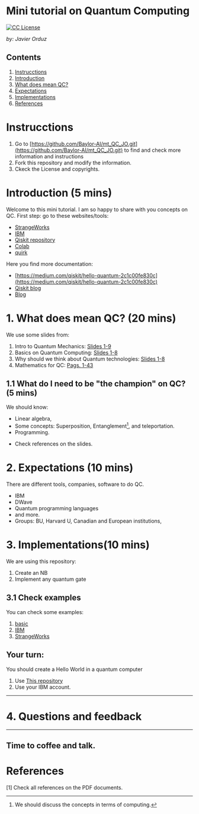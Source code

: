 # Mini tutorial on Quantum Computing
[license-badge]: https://img.shields.io/badge/License-CC-orange
[license]: https://creativecommons.org/licenses/by-nc-sa/3.0/deed.en
[![CC License][license-badge]][license]

*by: Javier Orduz*

## Contents
1. [Instrucctions](#instructions)
1. [Introduction](#intro)
1. [What does mean QC?](#wthQCmeans)
1. [Expectations](#expectations)
1. [Implementations](#implementations)
1. [References](#references)



# Instrucctions<a name="instructions"></a>


1. Go to [https://github.com/Baylor-AI/mt_QC_JO.git](https://github.com/Baylor-AI/mt_QC_JO.git) to find and check more information and instructions
1. Fork this repository and modify the information.
1. Ckeck the License and copyrights.

# Introduction (5 mins)<a name="intro"></a>
Welcome to this mini tutorial. I am so happy to share with you 
concepts on QC.
First step: go to these websites/tools:

- [StrangeWorks](https://tinyurl.com/y46d5g4a)
- [IBM](https://tinyurl.com/y97rwdjb)
- [Qiskit repository](https://github.com/QISKit)
- [Colab](https://colab.research.google.com/drive/1gVet-CcDbsCgOjhtNg9gCvlE7PHIYuQP#scrollTo=FRoE1d_QIxEE)
- [quirk](https://algassert.com/quirk)

Here you find more documentation:
- [https://medium.com/qiskit/hello-quantum-2c1c00fe830c](https://medium.com/qiskit/hello-quantum-2c1c00fe830c)
- [Qiskit blog](https://qiskit.org/documentation/stable/0.24/tutorials/circuits/1_getting_started_with_qiskit.html)
- [Blog](https://hackernoon.com/exploring-quantum-programming-from-hello-world-to-hello-quantum-world-109add25305f)


# 1. What does mean QC? (20 mins)<a name="wthQCmeans"></a>
We use some slides from: 
<!-- put slides on phyics-->
1. Intro to Quantum Mechanics: [Slides 1-9](https://www.overleaf.com/read/frprnwbrwjsb)
1. Basics on Quantum Computing: [Slides 1-8](https://www.overleaf.com/read/vmyjgfzcssnz)
1. Why should we think about Quantum technologies: [Slides 1-8](https://www.overleaf.com/read/dcqknhbktshk)
1. Mathematics for QC: [Pags. 1-43](https://www.overleaf.com/read/skhvbdspnpsf)

## 1.1 What do I need to be "the champion" on QC? (5 mins)
We should know:
- Linear algebra,
- Some concepts: Superposition, Entanglement[^1], and teleportation.
- Programming.
[^1]: We should discuss the concepts in terms of computing.
- Check references on the slides.

# 2. Expectations (10 mins)<a name="expectations"></a>
There are different tools, companies, software to do QC.
- IBM
- DWave
- Quantum programming languages
- and more.
- Groups: BU, Harvard U, Canadian and European institutions, 

# 3. Implementations(10 mins)<a name="implementations"></a>
We are using this repository:
1. Create an NB
1. Implement any quantum gate

## 3.1 Check examples
You can check some examples: 
1. [basic](https://quantumcomputing.com/jaorduz/projects/basic-a)
1. [IBM](https://qiskit.org/documentation/stable/0.24/tutorials/circuits/1_getting_started_with_qiskit.html)
1. [StrangeWorks](https://quantumcomputing.com/jaorduz/projects/hwrealtime)


Your turn:
--------
You should create a Hello World in a quantum computer
1. Use [This repository](https://github.com/goodrahstar/hello-quantum-world/blob/master/Hello_Quantum_World.ipynb)
1. Use your IBM account.
--------


# 4. Questions and feedback <a name="aAa"></a>
--------
Time to coffee and talk.
--------



# References<a name="references"></a>
[1] Check all references on the PDF documents.

